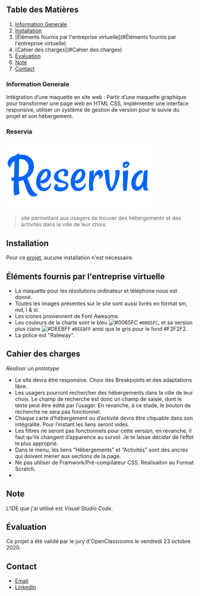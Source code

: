 ## Table des Matières
1. [Information Generale](#general-info)
2. [Installation](#Installation)
3. [Éléments fournis par l'entreprise virtuelle](#Éléments fournis par l'entreprise virtuelle)
4. [Cahier des charges](#Cahier des charges)
5. [Évaluation](#Évaluation)
6. [Note](#Note)
7. [Contact](#Contact)

### Information Generale
Intégration d’une maquette en site web : Partir d’une maquette graphique pour transformer une page web en HTML CSS, implémenter une interface responsive, utiliser un système de gestion de version pour le suivie du projet et son hébergement.   
### Reservia 
![Image text](https://github.com/John-Gate/jeanchristianbarriere_2_17092020/blob/master/images/logo/Reservia.png)
>site permettant aux usagers de trouver des hébergements et des activités dans la ville de leur choix.

## Installation
Pour ce [projet](https://john-gate.github.io/jeanchristianbarriere_2_17092020/), aucune installation n'est nécessaire.

## Éléments fournis par l'entreprise virtuelle
* La maquette pour les résolutions ordinateur et téléphone nous est donné.
* Toutes les images présentes sur le site sont aussi livrés en format sm, md, l & xl.
* Les icones proviennent de Font Awesome.
* Les couleurs de la charte sont le bleu  ![#0065FC](https://via.placeholder.com/15/0065FC/000000?text=+) `#0065FC`, et sa version plus claire ![#DEEBFF](https://via.placeholder.com/15/DEEBFF/000000?text=+) `#DEEBFF` ainsi que le gris pour le fond #F2F2F2. 
* La police est "Raleway".

##  Cahier des charges
_Réaliser un prototype_
* Le site devra être responsive. Choix des Breakpoints et des adaptations libre.
* Les usagers pourront rechercher des hébergements dans la ville de leur choix. Le champ de recherche est donc un champ de saisie, dont le texte peut être édité par l’usager. En revanche, à ce stade, le bouton de recherche ne sera pas fonctionnel.
* Chaque carte d’hébergement ou d’activité devra être cliquable dans son intégralité. Pour l’instant les liens seront vides.
* Les filtres ne seront pas fonctionnels pour cette version, en revanche, il faut qu’ils changent d’apparence au survol. Je te laisse décider de l’effet le plus approprié.
* Dans le menu, les liens “Hébergements” et “Activités” sont des ancres qui doivent mener aux sections de la page.
* Ne pas utiliser de Framwork/Pré-compilateur CSS. Réalisaiton au Format Scratch.
* 
## Note
L'IDE que j'ai utilisé est *Visual Studio Code*. 

## Évaluation
Ce projet a été validé par le jury d'OpenClassrooms le vendredi 23 octobre 2020.

## Contact
* [Email](mailto:barrierejc@live.fr?subject=[GitHub]%20Source%20Han%20Sans)
* [LinkedIn](https://linkedin.com/in/jean-christian-barriere)
